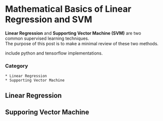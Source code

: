 # Mathematical Basics of Linear Regression and SVM

**Linear Regression** and **Supporting Vector Machine (SVM)** are two common supervised learning techniques.  
The purpose of this post is to make a minimal review of these two methods.

include python and tensorflow implementations.

### Category
```
* Linear Regression
* Supporting Vector Machine
```

## Linear Regression


## Supporing Vector Machine

